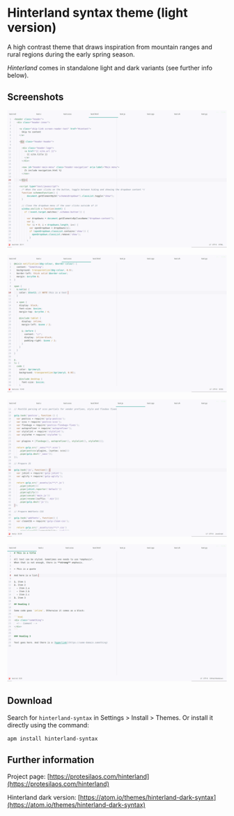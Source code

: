 # Hinterland syntax theme (light version)

A high contrast theme that draws inspiration from mountain ranges and rural regions during the early spring season.

*Hinterland* comes in standalone light and dark variants (see further info below).

## Screenshots

![hinterland light screenshot html](https://raw.githubusercontent.com/protesilaos/prot16/master/hinterland/img/hinterland-light-html.png)

![hinterland light screenshot scss](https://raw.githubusercontent.com/protesilaos/prot16/master/hinterland/img/hinterland-light-scss.png)

![hinterland light screenshot js](https://raw.githubusercontent.com/protesilaos/prot16/master/hinterland/img/hinterland-light-js.png)

![hinterland light screenshot md](https://raw.githubusercontent.com/protesilaos/prot16/master/hinterland/img/hinterland-light-md.png)

## Download

Search for `hinterland-syntax` in Settings > Install > Themes. Or install it directly using the command:

```shell
apm install hinterland-syntax
```

## Further information

Project page: [https://protesilaos.com/hinterland](https://protesilaos.com/hinterland)

Hinterland dark version: [https://atom.io/themes/hinterland-dark-syntax](https://atom.io/themes/hinterland-dark-syntax)
